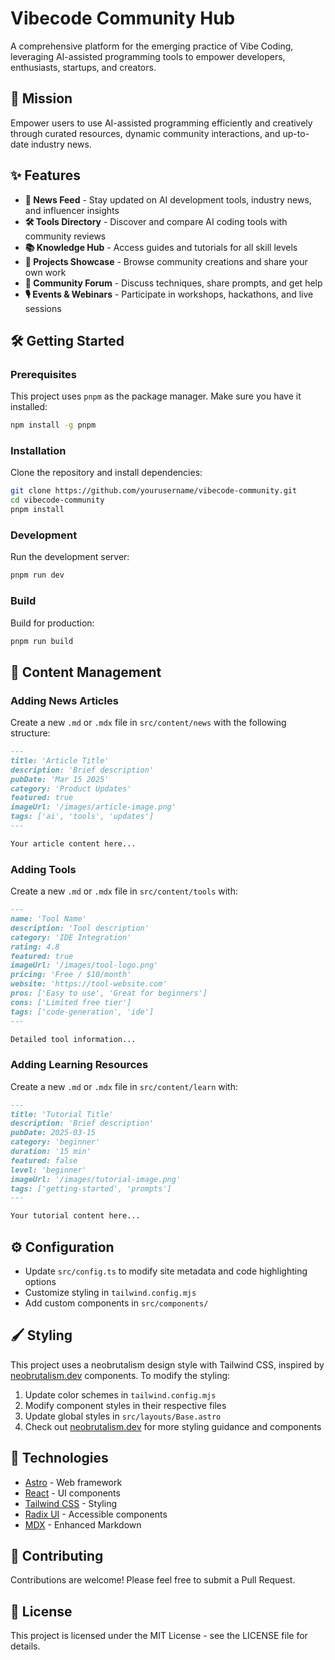 
# Vibecode Community Hub

A comprehensive platform for the emerging practice of Vibe Coding, leveraging AI-assisted programming tools to empower developers, enthusiasts, startups, and creators.

## 🚀 Mission

Empower users to use AI-assisted programming efficiently and creatively through curated resources, dynamic community interactions, and up-to-date industry news.

## ✨ Features

- **📰 News Feed** - Stay updated on AI development tools, industry news, and influencer insights
- **🛠️ Tools Directory** - Discover and compare AI coding tools with community reviews
- **📚 Knowledge Hub** - Access guides and tutorials for all skill levels
- **🌟 Projects Showcase** - Browse community creations and share your own work
- **💬 Community Forum** - Discuss techniques, share prompts, and get help
- **🎙️ Events & Webinars** - Participate in workshops, hackathons, and live sessions

## 🛠️ Getting Started

### Prerequisites

This project uses `pnpm` as the package manager. Make sure you have it installed:

```bash
npm install -g pnpm
```

### Installation

Clone the repository and install dependencies:

```bash
git clone https://github.com/yourusername/vibecode-community.git
cd vibecode-community
pnpm install
```

### Development

Run the development server:

```bash
pnpm run dev
```

### Build

Build for production:

```bash
pnpm run build
```

## 📝 Content Management

### Adding News Articles

Create a new `.md` or `.mdx` file in `src/content/news` with the following structure:

```md
---
title: 'Article Title'
description: 'Brief description'
pubDate: 'Mar 15 2025'
category: 'Product Updates'
featured: true
imageUrl: '/images/article-image.png'
tags: ['ai', 'tools', 'updates']
---

Your article content here...
```

### Adding Tools

Create a new `.md` or `.mdx` file in `src/content/tools` with:

```md
---
name: 'Tool Name'
description: 'Tool description'
category: 'IDE Integration'
rating: 4.8
featured: true
imageUrl: '/images/tool-logo.png'
pricing: 'Free / $10/month'
website: 'https://tool-website.com'
pros: ['Easy to use', 'Great for beginners']
cons: ['Limited free tier']
tags: ['code-generation', 'ide']
---

Detailed tool information...
```

### Adding Learning Resources

Create a new `.md` or `.mdx` file in `src/content/learn` with:

```md
---
title: 'Tutorial Title'
description: 'Brief description'
pubDate: 2025-03-15
category: 'beginner'
duration: '15 min'
featured: false
level: 'beginner'
imageUrl: '/images/tutorial-image.png'
tags: ['getting-started', 'prompts']
---

Your tutorial content here...
```

## ⚙️ Configuration

- Update `src/config.ts` to modify site metadata and code highlighting options
- Customize styling in `tailwind.config.mjs`
- Add custom components in `src/components/`

## 🖌️ Styling

This project uses a neobrutalism design style with Tailwind CSS, inspired by [neobrutalism.dev](https://neobrutalism.dev/) components. To modify the styling:

1. Update color schemes in `tailwind.config.mjs`
2. Modify component styles in their respective files
3. Update global styles in `src/layouts/Base.astro`
4. Check out [neobrutalism.dev](https://neobrutalism.dev/) for more styling guidance and components

## 🔗 Technologies

- [Astro](https://astro.build/) - Web framework
- [React](https://reactjs.org/) - UI components
- [Tailwind CSS](https://tailwindcss.com/) - Styling
- [Radix UI](https://www.radix-ui.com/) - Accessible components
- [MDX](https://mdxjs.com/) - Enhanced Markdown

## 🤝 Contributing

Contributions are welcome! Please feel free to submit a Pull Request.

## 📄 License

This project is licensed under the MIT License - see the LICENSE file for details.
